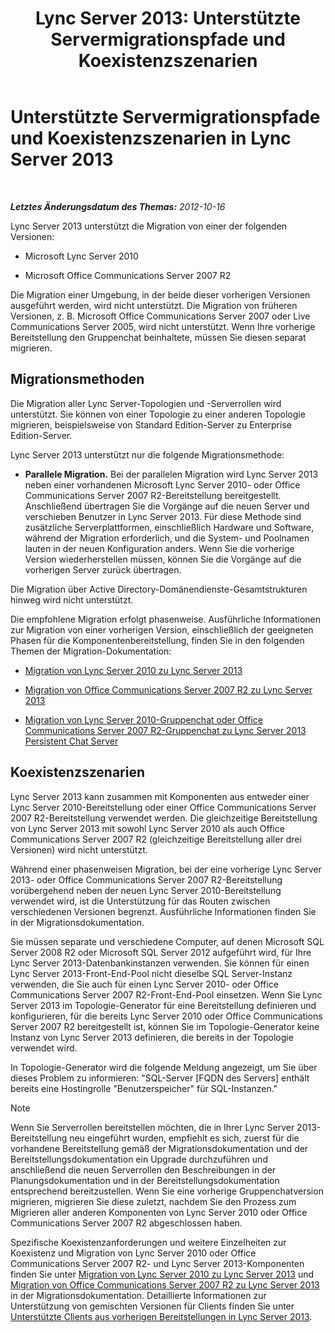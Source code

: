 ﻿---
title: 'Lync Server 2013: Unterstützte Servermigrationspfade und Koexistenzszenarien'
TOCTitle: Unterstützte Servermigrationspfade und Koexistenzszenarien
ms:assetid: 2a6a730f-7f80-45f9-9540-3edfdaa265fb
ms:mtpsurl: https://technet.microsoft.com/de-de/library/Gg425764(v=OCS.15)
ms:contentKeyID: 49293507
ms.date: 05/19/2016
mtps_version: v=OCS.15
ms.translationtype: HT
---

# Unterstützte Servermigrationspfade und Koexistenzszenarien in Lync Server 2013

 

_**Letztes Änderungsdatum des Themas:** 2012-10-16_

Lync Server 2013 unterstützt die Migration von einer der folgenden Versionen:

  - Microsoft Lync Server 2010

  - Microsoft Office Communications Server 2007 R2

Die Migration einer Umgebung, in der beide dieser vorherigen Versionen ausgeführt werden, wird nicht unterstützt. Die Migration von früheren Versionen, z. B. Microsoft Office Communications Server 2007 oder Live Communications Server 2005, wird nicht unterstützt. Wenn Ihre vorherige Bereitstellung den Gruppenchat beinhaltete, müssen Sie diesen separat migrieren.

## Migrationsmethoden

Die Migration aller Lync Server-Topologien und -Serverrollen wird unterstützt. Sie können von einer Topologie zu einer anderen Topologie migrieren, beispielsweise von Standard Edition-Server zu Enterprise Edition-Server.

Lync Server 2013 unterstützt nur die folgende Migrationsmethode:

  - **Parallele Migration.** Bei der parallelen Migration wird Lync Server 2013 neben einer vorhandenen Microsoft Lync Server 2010- oder Office Communications Server 2007 R2-Bereitstellung bereitgestellt. Anschließend übertragen Sie die Vorgänge auf die neuen Server und verschieben Benutzer in Lync Server 2013. Für diese Methode sind zusätzliche Serverplattformen, einschließlich Hardware und Software, während der Migration erforderlich, und die System- und Poolnamen lauten in der neuen Konfiguration anders. Wenn Sie die vorherige Version wiederherstellen müssen, können Sie die Vorgänge auf die vorherigen Server zurück übertragen.

Die Migration über Active Directory-Domänendienste-Gesamtstrukturen hinweg wird nicht unterstützt.

Die empfohlene Migration erfolgt phasenweise. Ausführliche Informationen zur Migration von einer vorherigen Version, einschließlich der geeigneten Phasen für die Komponentenbereitstellung, finden Sie in den folgenden Themen der Migration-Dokumentation:

  - [Migration von Lync Server 2010 zu Lync Server 2013](migration-from-lync-server-2010-to-lync-server-2013.md)

  - [Migration von Office Communications Server 2007 R2 zu Lync Server 2013](migration-from-office-communications-server-2007-r2-to-lync-server-2013.md)

  - [Migration von Lync Server 2010-Gruppenchat oder Office Communications Server 2007 R2-Gruppenchat zu Lync Server 2013 Persistent Chat Server](migration-from-lync-server-2010-group-chat-or-office-communications-server-2007-r2-group-chat-to-lync-server-2013-persistent-chat-server.md)

## Koexistenzszenarien

Lync Server 2013 kann zusammen mit Komponenten aus entweder einer Lync Server 2010-Bereitstellung oder einer Office Communications Server 2007 R2-Bereitstellung verwendet werden. Die gleichzeitige Bereitstellung von Lync Server 2013 mit sowohl Lync Server 2010 als auch Office Communications Server 2007 R2 (gleichzeitige Bereitstellung aller drei Versionen) wird nicht unterstützt.

Während einer phasenweisen Migration, bei der eine vorherige Lync Server 2013- oder Office Communications Server 2007 R2-Bereitstellung vorübergehend neben der neuen Lync Server 2010-Bereitstellung verwendet wird, ist die Unterstützung für das Routen zwischen verschiedenen Versionen begrenzt. Ausführliche Informationen finden Sie in der Migrationsdokumentation.

Sie müssen separate und verschiedene Computer, auf denen Microsoft SQL Server 2008 R2 oder Microsoft SQL Server 2012 aufgeführt wird, für Ihre Lync Server 2013-Datenbankinstanzen verwenden. Sie können für einen Lync Server 2013-Front-End-Pool nicht dieselbe SQL Server-Instanz verwenden, die Sie auch für einen Lync Server 2010- oder Office Communications Server 2007 R2-Front-End-Pool einsetzen. Wenn Sie Lync Server 2013 im Topologie-Generator für eine Bereitstellung definieren und konfigurieren, für die bereits Lync Server 2010 oder Office Communications Server 2007 R2 bereitgestellt ist, können Sie im Topologie-Generator keine Instanz von Lync Server 2013 definieren, die bereits in der Topologie verwendet wird.

In Topologie-Generator wird die folgende Meldung angezeigt, um Sie über dieses Problem zu informieren: "SQL-Server \[FQDN des Servers\] enthält bereits eine Hostingrolle "Benutzerspeicher" für SQL-Instanzen."


> [!NOTE]
> Wenn Sie Serverrollen bereitstellen möchten, die in Ihrer Lync Server 2013-Bereitstellung neu eingeführt wurden, empfiehlt es sich, zuerst für die vorhandene Bereitstellung gemäß der Migrationsdokumentation und der Bereitstellungsdokumentation ein Upgrade durchzuführen und anschließend die neuen Serverrollen den Beschreibungen in der Planungsdokumentation und in der Bereitstellungsdokumentation entsprechend bereitzustellen. Wenn Sie eine vorherige Gruppenchatversion migrieren, migrieren Sie diese zuletzt, nachdem Sie den Prozess zum Migrieren aller anderen Komponenten von Lync Server 2010 oder Office Communications Server 2007 R2 abgeschlossen haben.



Spezifische Koexistenzanforderungen und weitere Einzelheiten zur Koexistenz und Migration von Lync Server 2010 oder Office Communications Server 2007 R2- und Lync Server 2013-Komponenten finden Sie unter [Migration von Lync Server 2010 zu Lync Server 2013](migration-from-lync-server-2010-to-lync-server-2013.md) und [Migration von Office Communications Server 2007 R2 zu Lync Server 2013](migration-from-office-communications-server-2007-r2-to-lync-server-2013.md) in der Migrationsdokumentation. Detaillierte Informationen zur Unterstützung von gemischten Versionen für Clients finden Sie unter [Unterstützte Clients aus vorherigen Bereitstellungen in Lync Server 2013](lync-server-2013-supported-clients-from-previous-deployments.md).

